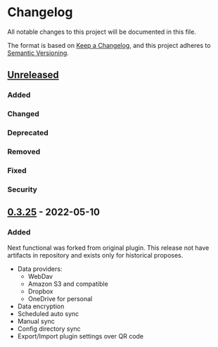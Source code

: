 # Changelog

All notable changes to this project will be documented in this file.

The format is based on [Keep a Changelog](https://keepachangelog.com/en/1.0.0/),
and this project adheres to [Semantic Versioning](https://semver.org/spec/v2.0.0.html).

## [Unreleased]

### Added
### Changed
### Deprecated
### Removed
### Fixed
### Security

## [0.3.25] - 2022-05-10

### Added
  
Next functional was forked from original plugin.
This release not have artifacts in repository and exists only for historical proposes.

- Data providers: 
  - WebDav
  - Amazon S3 and compatible
  - Dropbox
  - OneDrive for personal
- Data encryption
- Scheduled auto sync
- Manual sync
- Config directory sync
- Export/Import plugin settings over QR code

[unreleased]: https://github.com/notesync-org/notesync/compare/v0.3.25...HEAD
[0.3.25]: https://github.com/notesync-org/notesync/releases/tag/v0.3.25
